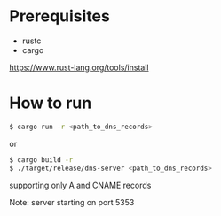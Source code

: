 # Prerequisites
- rustc
- cargo

https://www.rust-lang.org/tools/install

# How to run

```bash
$ cargo run -r <path_to_dns_records>
```
or
```bash
$ cargo build -r
$ ./target/release/dns-server <path_to_dns_records>
```

supporting only A and CNAME records

Note: server starting on port 5353